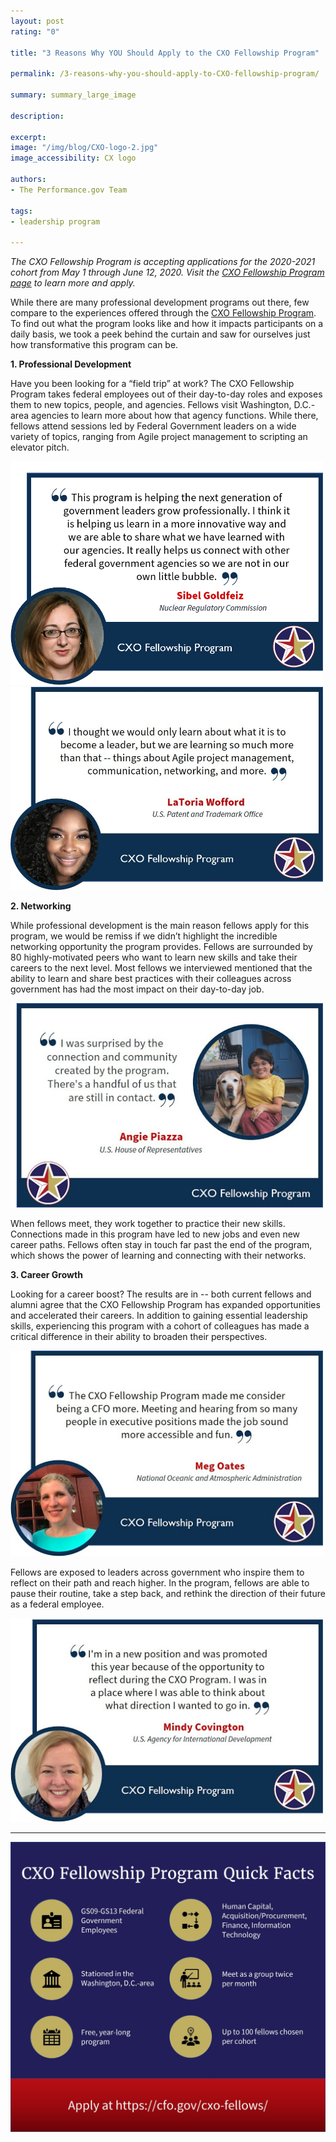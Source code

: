 ```yaml
---
layout: post
rating: "0"

title: "3 Reasons Why YOU Should Apply to the CXO Fellowship Program"

permalink: /3-reasons-why-you-should-apply-to-CXO-fellowship-program/

summary: summary_large_image

description:

excerpt:
image: "/img/blog/CXO-logo-2.jpg"
image_accessibility: CX logo

authors:
- The Performance.gov Team

tags:
- leadership program

---
```

*The CXO Fellowship Program is accepting applications for the 2020-2021 cohort from May 1 through June 12, 2020. Visit the [CXO Fellowship Program page](https://cfo.gov/cxo-fellows/) to learn more and apply.*

While there are many professional development programs out there, few compare to the experiences offered through the [CXO Fellowship Program](https://cfo.gov/cxo-fellows/). To find out what the program looks like and how it impacts participants on a daily basis, we took a peek behind the curtain and saw for ourselves just how transformative this program can be.

**1. Professional Development**

  Have you been looking for a “field trip” at work? The CXO Fellowship Program takes federal employees out of their day-to-day roles and exposes them to new topics, people, and agencies. Fellows visit Washington, D.C.-area agencies to learn more about how that agency functions. While there, fellows attend sessions led by Federal Government leaders on a wide variety of topics, ranging from Agile project management to scripting an elevator pitch.

  <img src="../img/blog/cxo-quote-image-1.png" style="width:500px;">
  <img src="../img/blog/cxo-quote-image-2.jpg" style="width:500px;">


**2. Networking**

  While professional development is the main reason fellows apply for this program, we would be remiss if we didn’t highlight the incredible networking opportunity the program provides. Fellows are surrounded by 80 highly-motivated peers who want to learn new skills and take their careers to the next level. Most fellows we interviewed mentioned that the ability to learn and share best practices with their colleagues across government has had the most impact on their day-to-day job.

  <img src="../img/blog/cxo-networking-image.jpg" style="width:500px;">


  When fellows meet, they work together to practice their new skills. Connections made in this program have led to new jobs and even new career paths. Fellows often stay in touch far past the end of the program, which shows the power of learning and connecting with their networks.

**3. Career Growth**

  Looking for a career boost? The results are in -- both current fellows and alumni agree that the CXO Fellowship Program has expanded opportunities and accelerated their careers. In addition to gaining essential leadership skills, experiencing this program with a cohort of colleagues has made a critical difference in their ability to broaden their perspectives.

  <img src="../img/blog/cxo-career-growth-image.jpg" style="width:500px;">


  Fellows are exposed to leaders across government who inspire them to reflect on their path and reach higher. In the program, fellows are able to pause their routine, take a step back, and rethink the direction of their future as a federal employee.

  <img src="../img/blog/cxo-career-growth-image-2.jpg" style="width:500px;">

---------------------------

<img src="../img/blog/cxo-final-graphic.jpg">
